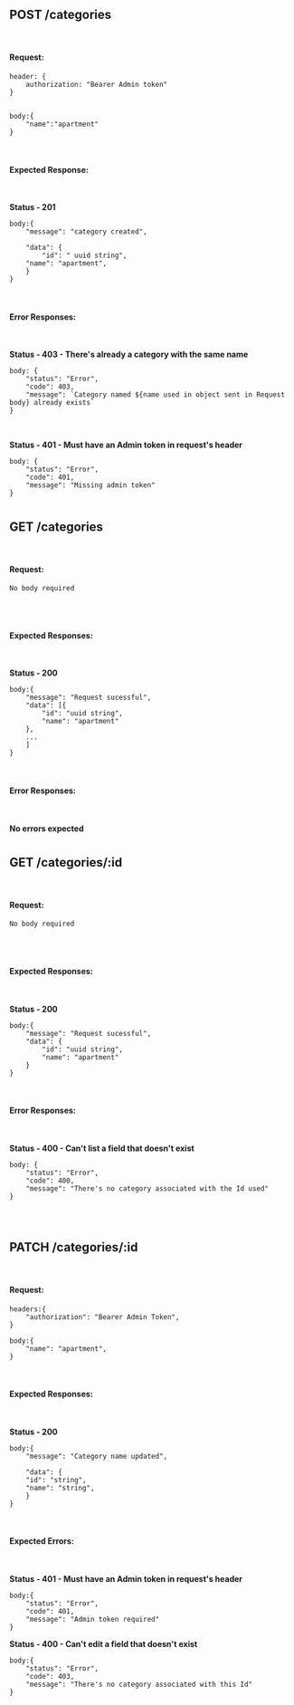 ## POST /categories

<br>

#### Request:

```
header: {
    authorization: "Bearer Admin token"
}

```

```

body:{
    "name":"apartment"
}
```

<br>

#### Expected Response:

<br>

**Status - 201**

```
body:{
    "message": "category created",

    "data": {
        "id": " uuid string",
    "name": "apartment",
    }
}
```

<br>

#### Error Responses:

<br>

**Status - 403 - There's already a category with the same name**

```
body: {
    "status": "Error",
    "code": 403,
    "message": `Category named ${name used in object sent in Request body} already exists`
}
```

<br>

**Status - 401 - Must have an Admin token in request's header**

```
body: {
    "status": "Error",
    "code": 401,
    "message": "Missing admin token"
}
```

#

## GET /categories

<br>

#### Request:

```
No body required
```

<br>
<br>

#### Expected Responses:

<br>

**Status - 200**

```
body:{
    "message": "Request sucessful",
    "data": [{
        "id": "uuid string",
        "name": "apartment"
    },
    ...
    ]
}
```

<br>

#### Error Responses:

<br>

**No errors expected**

#

## GET /categories/:id

<br>

#### Request:

```
No body required
```

<br>
<br>

#### Expected Responses:

<br>

**Status - 200**

```
body:{
    "message": "Request sucessful",
    "data": {
        "id": "uuid string",
        "name": "apartment"
    }
}
```

<br>

#### Error Responses:

<br>

**Status - 400 - Can't list a field that doesn't exist**

```
body: {
    "status": "Error",
    "code": 400,
    "message": "There's no category associated with the Id used"
}
```

<br>

#

## PATCH /categories/:id

<br>

#### Request:

```
headers:{
    "authorization": "Bearer Admin Token",
}
```

```
body:{
    "name": "apartment",
}
```

<br>

#### Expected Responses:

<br>

**Status - 200**

```
body:{
    "message": "Category name updated",

    "data": {
    "id": "string",
    "name": "string",
    }
}
```

<br>

#### Expected Errors:

<br>

**Status - 401 - Must have an Admin token in request's header**

```
body:{
    "status": "Error",
    "code": 401,
    "message": "Admin token required"
}
```

**Status - 400 - Can't edit a field that doesn't exist**

```
body:{
    "status": "Error",
    "code": 403,
    "message": "There's no category associated with this Id"
}
```
